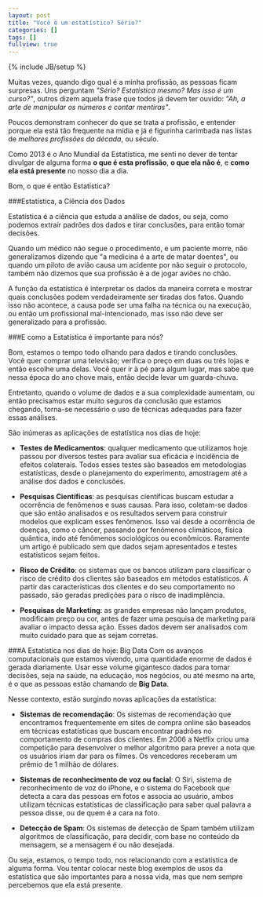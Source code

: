 ```yaml
---
layout: post
title: "Você é um estatístico? Sério?"
categories: []
tags: []
fullview: true
---
```

{% include JB/setup %}

Muitas vezes, quando digo qual é a minha profissão, as pessoas ficam surpresas. Uns perguntam *"Sério? Estatística mesmo? Mas isso é um curso?"*, outros dizem aquela frase que todos já devem ter ouvido: *"Ah, a arte de manipular os números e contar mentiras"*.

Poucos demonstram conhecer do que se trata a profissão, e entender porque ela está tão frequente na mídia e já é figurinha carimbada nas listas de *melhores profissões da década*, ou século.

Como 2013 é o Ano Mundial da Estatística, me senti no dever de tentar divulgar de alguma forma **o que é esta profissão**, **o que ela não é**, e **como ela está presente** no nosso dia a dia.

Bom, o que é então Estatística?

###Estatística, a Ciência dos Dados

Estatística é a ciência que estuda a análise de dados, ou seja, como podemos extraír padrões dos dados e tirar conclusões, para então tomar decisões.

Quando um médico não segue o procedimento, e um paciente morre, não generalizamos dizendo que "a medicina é a arte de matar doentes", ou quando um piloto de avião causa um acidente por não seguir o protocolo, também não dizemos que sua profissão é a de jogar aviões no chão.

A função da estatística é interpretar os dados da maneira correta e mostrar quais conclusões podem verdadeiramente ser tiradas dos fatos. Quando isso não acontece, a causa pode ser uma falha na técnica ou na execução, ou então um profissional mal-intencionado, mas isso não deve ser generalizado para a profissão.

###E como a Estatística é importante para nós?

Bom, estamos o tempo todo olhando para dados e tirando conclusões. Você quer comprar uma televisão; verifica o preço em duas ou três lojas e então escolhe uma delas. Você quer ir à pé para algum lugar, mas sabe que nessa época do ano chove mais, então decide levar um guarda-chuva.

Entretanto, quando o volume de dados e a sua complexidade aumentam, ou então precisamos estar muito seguros da conclusão que estamos chegando, torna-se necessário o uso de técnicas adequadas para fazer essas análises.

São inúmeras as aplicações de estatística nos dias de hoje:

+ **Testes de Medicamentos**: qualquer medicamento que utilizamos hoje passou por diversos testes para avaliar sua eficácia e incidência de efeitos colaterais. Todos esses testes são baseados em metodologias estatísticas, desde o planejamento do experimento, amostragem até a análise dos dados e conclusões.

+ **Pesquisas Científicas**: as pesquisas científicas buscam estudar a ocorrência de fenômenos e suas causas. Para isso, coletam-se dados que são então analisados e os resultados servem para construir modelos que explicam esses fenômenos. Isso vai desde a ocorrência de doenças, como o câncer, passando por fenômenos climáticos, física quântica, indo até fenômenos sociológicos ou econômicos. Raramente um artigo é publicado sem que dados sejam apresentados e testes estatísticos sejam feitos.

+ **Risco de Crédito**: os sistemas que os bancos utilizam para classificar o risco de crédito dos clientes são baseados em métodos estatísticos. A partir das características dos clientes e do seu comportamento no passado, são geradas predições para o risco de inadimplência.

+ **Pesquisas de Marketing**: as grandes empresas não lançam produtos, modificam preço ou cor, antes de fazer uma pesquisa de marketing para avaliar o impacto dessa ação. Esses dados devem ser analisados com muito cuidado para que as sejam corretas.

###A Estatística nos dias de hoje: Big Data
Com os avanços computacionais que estamos vivendo, uma quantidade enorme de dados é gerada diariamente. Usar esse volume gigantesco dados para tomar decisões, seja na saúde, na educação, nos negócios, ou até mesmo na arte, é o que as pessoas estão chamando de **Big Data**.

Nesse contexto, estão surgindo novas aplicações da estatística:

+ **Sistemas de recomendação**: Os sistemas de recomendação que encontramos frequentemente em sites de compra online são baseados em técnicas estatísticas que buscam encontrar padrões no comportamento de compras dos clientes. Em 2006 a Netflix criou uma competição para desenvolver o melhor algoritmo para prever a nota que os usuários iriam dar para os filmes. Os vencedores receberam um prêmio de 1 milhão de dólares.

+ **Sistemas de reconhecimento de voz ou facial**: O Siri, sistema de reconhecimento de voz do iPhone, e o sistema do Facebook que detecta a cara das pessoas em fotos e associa ao usuário, ambos utilizam técnicas estatísticas de classificação para saber qual palavra a pessoa disse, ou de quem é a cara na foto.

+ **Detecção de Spam**: Os sistemas de detecção de Spam também utilizam algoritmos de classificação, para decidir, com base no conteúdo da mensagem, se a mensagem é ou não desejada.

Ou seja, estamos, o tempo todo, nos relacionando com a estatística de alguma forma. Vou tentar colocar neste blog exemplos de usos da estatística que são importantes para a nossa vida, mas que nem sempre percebemos que ela está presente.